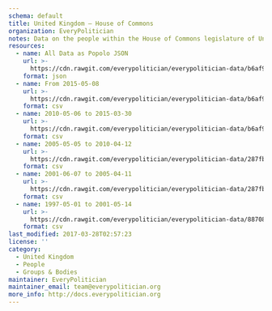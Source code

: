 ```yaml
---
schema: default
title: United Kingdom — House of Commons
organization: EveryPolitician
notes: Data on the people within the House of Commons legislature of United Kingdom.
resources:
  - name: All Data as Popolo JSON
    url: >-
      https://cdn.rawgit.com/everypolitician/everypolitician-data/b6af99acb83dcc56577e5a8442112775694d74d7/data/UK/Commons/ep-popolo-v1.0.json
    format: json
  - name: From 2015-05-08
    url: >-
      https://cdn.rawgit.com/everypolitician/everypolitician-data/b6af99acb83dcc56577e5a8442112775694d74d7/data/UK/Commons/term-56.csv
    format: csv
  - name: 2010-05-06 to 2015-03-30
    url: >-
      https://cdn.rawgit.com/everypolitician/everypolitician-data/b6af99acb83dcc56577e5a8442112775694d74d7/data/UK/Commons/term-55.csv
    format: csv
  - name: 2005-05-05 to 2010-04-12
    url: >-
      https://cdn.rawgit.com/everypolitician/everypolitician-data/287fb1bc5d70c5443fe1e4584bddf7554e78dd79/data/UK/Commons/term-54.csv
    format: csv
  - name: 2001-06-07 to 2005-04-11
    url: >-
      https://cdn.rawgit.com/everypolitician/everypolitician-data/287fb1bc5d70c5443fe1e4584bddf7554e78dd79/data/UK/Commons/term-53.csv
    format: csv
  - name: 1997-05-01 to 2001-05-14
    url: >-
      https://cdn.rawgit.com/everypolitician/everypolitician-data/8870892b63b3f6e8b0142ebefd247b4ee850e0c6/data/UK/Commons/term-52.csv
    format: csv
last_modified: 2017-03-28T02:57:23
license: ''
category:
  - United Kingdom
  - People
  - Groups & Bodies
maintainer: EveryPolitician
maintainer_email: team@everypolitician.org
more_info: http://docs.everypolitician.org
---
```

